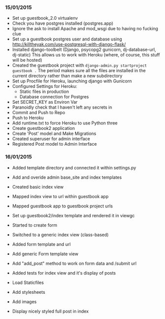 ### 15/01/2015
- Set up guestbook_2.0 virtualenv
- Check you have postgres installed (postgres.app)
- Ignore the ask to install Apache and mod_wsgi due to having no fucking clue
- Set up a guestbook postgres user and database using
    http://killtheyak.com/use-postgresql-with-django-flask/
- Installed django-toolbelt (Django, psycopg2 gunicorn, dj-database-url, dj-static)
  This allows us to work with Heroku (where, of course, this stuff will be hosted)
- Created the guestbook project with `django-admin.py startproject guestbook .`
  The period makes sure all the files are installed in the current directory
  rather than make a new subdirectory
- Set up Procfile for Heroku, launching django with Gunicorn
- Configured Settings for Heroku:
    - Static files in production
    - Database connection for Postgres
- Set SECRET_KEY as Environ Var
- Paranoidly check that I haven't left any secrets in
- Commit and Push to Repo
- Push to Heroku
- Add runtime.txt to force Heroku to use Python three
- Create guestbook2 application
- Create 'Post' model and Make Migrations
- Created superuser for admin interface
- Registered Post model to Admin Interface

### 16/01/2015
- Added template directory and connected it within settings.py
- Add and overide admin base_site and index templates
- Created basic index view
- Mapped index view to url within guestbook app
- Mapped guestbook app to guestbook project urls
- Set up guestbook2/index template and rendered it in viewgc

- Started to create form
- Switched to a generic index view (class-based)
- Added form template and url
- Add generic Form template view
- Add "add_post" method to work on form data and /submit url
- Added tests for index view and it's display of posts
- Load Staticfiles
- Add stylesheets
- Add images
- Display nicely styled full post in index
